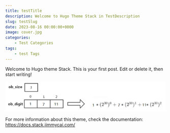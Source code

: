```yaml
---
title: testTitle
description: Welcome to Hugo Theme Stack in TestDescription
slug: testSlug
date: 2023-08-16 00:00:00+0000
image: cover.jpg
categories:
    - Test Categories
tags:
    - test Tags
---
```




Welcome to Hugo theme Stack. This is your first post. Edit or delete it, then start writing!

![测试图片](1.png)

For more information about this theme, check the documentation: https://docs.stack.jimmycai.com/
